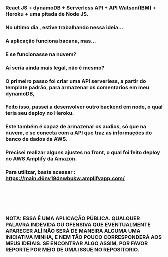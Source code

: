 ### React JS + dynamoDB + Serverless API + API Watson(IBM) + Heroku + uma pitada de Node JS.

### No ultimo dia , estive trabalhando nessa ideia...
### A aplicação funciona bacana, mas...

### E se funcionasse na nuvem?
### Aí seria ainda mais legal, não é mesmo?

### O primeiro passo foi criar uma API serverless, a partir do template padrão, para armazenar os comentarios em meu dynamoDB, 
### Feito isso, passei a desenvolver outro  backend em node, o qual teria seu deploy no Heroku.
### Este também é capaz de armazenar os audios, só que na nuvem, e se conecta com a API  que traz as informações do banco de dados da AWS.

### Precisei realizar alguns ajustes no front, o qual foi feito deploy no AWS Amplify da Amazon.

### Para utilizar, basta acessar : https://main.d6nv19dnwbukw.amplifyapp.com/
<br></br><br></br>

###  NOTA: ESSA É UMA APLICAÇÃO PÚBLICA. QUALQUER PALAVRA INDEVIDA OU OFENSIVA QUE EVENTUALMENTE APARECER ALÍ NÃO SERÁ DE MANEIRA ALGUMA UMA INICIATIVA MINHA, E NEM TÃO POUCO CORRESPONDERÁ AOS MEUS IDEIAIS. SE ENCONTRAR ALGO ASSIM, POR FAVOR REPORTE POR MEIO DE UMA ISSUE NO REPOSITORIO.
